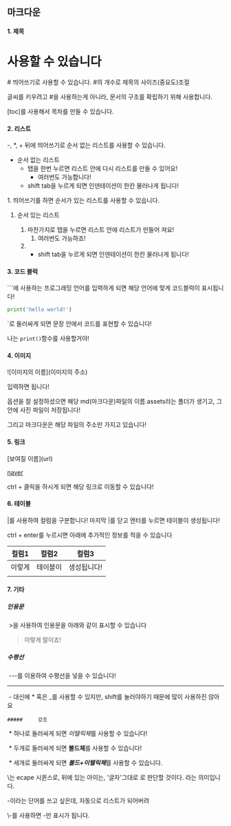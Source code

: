 ## 마크다운

#### 1. 제목

# 사용할 수 있습니다

\# 띄어쓰기로 사용할 수 있습니다. #의 개수로 제목의 사이즈(중요도)조절

글씨를 키우려고 #을 사용하는게 아니라, 문서의 구조를 확립하기 위해 사용합니다.

[toc]를 사용해서 목차를 만들 수 있습니다.

#### 2. 리스트

\-, \*, \+ 뒤에 띄어쓰기로 순서 없는 리스트를 사용할 수 있습니다.

- 순서 없는 리스트
  - 탭을 한번 누르면 리스트 안에 다시 리스트를 만들 수 있어요!
    - 여러번도 가능합니다!
  - shift tab을 누르게 되면 인덴테이션이 한칸 물러나게 됩니다!

1\. 띄어쓰기를 하면 순서가 있는 리스트를 사용할 수 있습니다.

1. 순서 있는 리스트
   
   1. 마찬가지로 탭을 누르면 리스트 안에 리스트가 만들어 져요!
      1. 여러번도 가능하죠!
   2. - shift tab을 누르게 되면 인덴테이션이 한칸 물러나게 됩니다!

#### 3. 코드 블럭

\`\`\`에 사용하는 프로그래밍 언어를 입력하게 되면 해당 언어에 맞게 코드블럭이 표시됩니다!

```python
print('hello world!')
```

\`로 둘러싸게 되면 문장 안에서 코드를 표현할 수 있습니다!

나는 `print()`함수를 사용할거야!

#### 4. 이미지

\!\[이미지의 이름](이미지의 주소)

입력하면 됩니다!

옵션을 잘 설정하셨으면 해당 md(마크다운)파일의 이름.assets라는 폴더가 생기고, 그 안에 사진 파일이 저장됩니다!

그리고 마크다운은 해당 파일의 주소만 가지고 있습니다!

#### 5. 링크

\[보여질 이름](url)

[naver](https://www.naver.com)

ctrl + 클릭을 하시게 되면 해당 링크로 이동할 수 있습니다!

#### 6. 테이블

\|를 사용하여 컬럼을 구분합니다! 마지막 \|를 닫고 엔터를 누르면 테이블이 생성됩니다!

ctrl + enter를 누르시면 아래에 추가적인 정보를 적을 수 있습니다

| 컬럼1 | 컬럼2  | 컬럼3    |
| --- | ---- | ------ |
| 이렇게 | 테이블이 | 생성됩니다! |
|     |      |        |

#### 7. 기타

##### 인용문

​    \>을 사용하여 인용문을 아래와 같이 표시할 수 있습니다

> 이렇게 말이죠!

##### 수평선

​    \-\-\-를 이용하여 수평선을 넣을 수 있습니다!

---

​    \- 대신에 \* 혹은 _를 사용할 수 있지만, shift를 눌러야하기 때문에 많이 사용하진 않아요

    #####     강조

​    \* 하나로 둘러싸게 되면 *이텔릭체*를 사용할 수 있습니다!

​    \* 두개로 둘러싸게 되면 **볼드체**를 사용할 수 있습니다!

​    \* 세개로 둘러싸게 되면 ***볼드+이텔릭체***를 사용할 수 있습니다.

\\는 ecape 시퀸스로, 뒤에 있는 아이는, '글자'그대로 로 판단할 것이다. 라는 의미입니다.

\-이라는 단어를 쓰고 싶은데, 자동으로 리스트가 되어버려

\\\-를 사용하면 \-만 표시가 됩니다.
